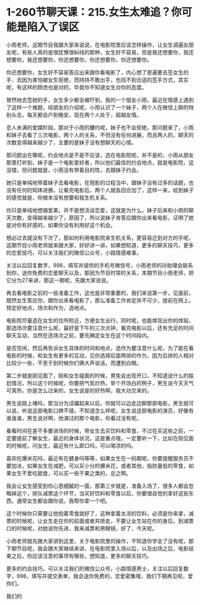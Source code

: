 # 1-260节聊天课：215.女生太难追？你可能是陷入了误区

小雨老师，这期节目我跟大家来说说，在电影院里应该怎样操作，让女生调遍女朋友呢，有些人真的是很犹豫很糾线的那种，女生好不容易，但是我还想要你，我还想要你，我还想要你，你还想要你，你还想要你，你还想要你。

你还想要你，女生好不容易答应出来跟你看电影了，内心想了恩遍要去签女生的手，去因为害怕被女生拒绝，而持持不敢出手，也找不到合适的签手方式，其实呢，有这样的顾虑也是对的，毕竟你不知道女生对你的态度。

冒然地去签她的手，女生多少都会被吓到，我的一个朋友小雨，最近在情感上遇到了这样一个难题，经朋友的介绍呢，小雨认识了一个妹子，两个人在微信上聊的特别头击，每天都会户到晚安，现在两个人处于，超越友情。

恋人未满的爱媒阶段，那对于小雨的腰约呢，妹子也不会拒绝，那问题来了，小雨和妹子去看了三次电影，两个人的关系，不但没有任何进展，而且两人的，聊天的次数变得越来越少了，主要的是妹子没有想聊天的心情。

那问题出在哪呢，约会地点是不是不应该，选在电影院呢，并不是的，小雨从朋友那里打听到，妹子是一个电影爱好者，所以他们最佳的约会地点，就是电影院，这没错，但问题就是，小雨没有带着目的性，去跟妹子约会。

她只是单纯地带着妹子去看电影，在观影的过程当中，跟妹子没有过多的话题，也没有任何的知体进挪，让看完电影后，两个人就各回合加了，这样一来，给到妹子的感觉就是，你根本没有想要和我生机关系。

你只是单纯地想搞爱美，并不是想活谈恋爱，这就是为什么，妹子后来和小雨的聊天次数，变得越来越少了，原因了，所以说妹子肯答应跟你出来看电影，证明了她是对你有好感的，如果你没有利用好这个机会。

想必过去就没有下次了，那如何利用电影院来生机关系，更容易迁到对方的手呢，这期节目小雨老师就来跟大家，好好讲一讲，如果想知道，更多的聊天技巧，更多的恋爱技巧，可以关注我们的微信公众号，小路情感难事。

关注以后回复数字，998，填写并提供的手机号微信号，小雨老师的孙助理会联系到你，送你免费的恋爱聊天以及，那因为节目时常的关系，本期节目小雨老师，把它分为27来讲，那这一期呢，先跟大家说说。

再去看电影之前的一些准备工作，这也是非常重要的，我们来说第一步，见面前，既然女生答应你，跟你出来看电影了，那么准备工作肯定并不可少，提前在网上，预定好地点，场次和作为，选地点。

电影院尽量选在女生的住所附近，方便女生出行，同时呢，也能体现出你的体贴，那选场次要注意什么呢，最好是下午的三次点钟，看完电影以后，还有充足的时间聊天互动，当然在选场次之前，要先确定女生在这个时间段内。

是否空闲，然后再告诉女生具体的时间和地点，选作为要注意什么呢，为了能在看电影的时候，和女生有更多的互动，见你选择后面两排的作为，因为后排的人相对比较少一些，不至于到时候你们俩大声说话，而遭到白眼。

第二步就是刚见面了，刚和女生碰面的时候，男免会出现开口，不知道说什么的尴尬情况，所以这个时候呢，你要把气氛炒热，举个开场白的例子，男生说今天天气可真热，你是怎么过来的，女生说是的好热啊，我大功交来的。

男生说路上堵吗，那当分为活躍起来以后，你就可以边走边聊那部电影，男生就可以说，听说这部电影口碑不错，不知道怎么样呢，女生说这部电影的演员，好像有谁谁谁，男生说对啊，他演过的那个电影，你看过没有呢。

看看时间在差不多要进场的时候，带女生去买饮料和零食，不过在买这些之前，一定要提前了解女生，最近的身体状况，这是重点哦，一定要听一下，比如在刚见面的时候呢，问女生，最近有什么即口吗，可以喝凉的吗。

喜欢吃爆米花吗，最近有在健身吗等等，如果女生在一妈期呢，你要提醒服务员不要加冰，如果女生在减肥，可以买小分的爆米花，或者其他，指防量低的零食，如果女生不爱吃甜食，可以买一些干果之类的，总之啊。

我会让女生感受到你心思细膩的一面，那第三步就是，准备入场了，很多人都会忽略掉这个，排队减票这个环节，当买好饮料和零食以后，你要很自觉的拿好这些东西，通常女生都会跟你说，我帮你拿一个吧。

这个时候你只需要让他抱着零食就好了，这种拿着太凉的饮料，必须是你来拿，减票的时候呢，让女生走在你的前面或者并排走，不要让女生站在你的身后，到减票口的时候呢，对她说你先进，我来减票和男眼镜，好了，今天呢。

小雨老师就先跟大家讲到这里，关于电影院里的操作，不知道你学会了没有呢，那下期节目呢，我会跟大家继续来讲，在电影院里入场以后，以及出场之后，电影结束之后，你应该注意的事项有哪些，想知道，更多的聊天技巧。

更多的约会技巧，可以关注我们的微信公众号，小路情感男士，关注以后回复数字，998，填写并提交表单，我会送你免费的，恋爱密集哦，我们下期再见啦，爱你们。

我们的